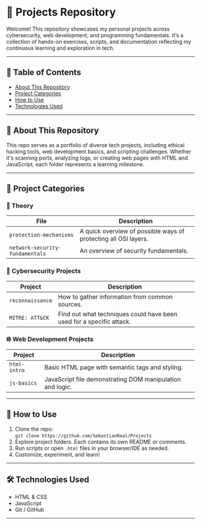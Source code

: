# 📁 Projects Repository

Welcome! This repository showcases my personal projects across cybersecurity, web development, and programming fundamentals. It’s a collection of hands-on exercises, scripts, and documentation reflecting my continuous learning and exploration in tech.

---

## 🧭 Table of Contents

- [About This Repository](#about-this-repository)  
- [Project Categories](#project-categories)  
- [How to Use](#how-to-use)  
- [Technologies Used](#technologies-used)  
 

---

## 📖 About This Repository

This repo serves as a portfolio of diverse tech projects, including ethical hacking tools, web development basics, and scripting challenges. Whether it's scanning ports, analyzing logs, or creating web pages with HTML and JavaScript, each folder represents a learning milestone.

---

## 🧩 Project Categories

### 📄 Theory
| File | Description |
|--------|-------------|
| `protection-mechanisms` | A quick overview of possible ways of protecting all OSI layers. |
| `network-security-fundamentals` | An overview of security fundamentals. |

### 🔐 Cybersecurity Projects
| Project | Description |
|--------|-------------|
| `reconnaissance` | How to gather information from common sources. |
| `MITRE: ATT&CK` | Find out what techniques could have been used for a specific attack. |

### 🌐 Web Development Projects
| Project | Description |
|--------|-------------|
| `html-intro` | Basic HTML page with semantic tags and styling. |
| `js-basics` | JavaScript file demonstrating DOM manipulation and logic. |

---

## 🚀 How to Use

1. Clone the repo:  
   `git clone https://github.com/SebastianReal/Projects`
2. Explore project folders. Each contains its own README or comments.
3. Run scripts or open `.html` files in your browser/IDE as needed.
4. Customize, experiment, and learn!

---

## 🛠️ Technologies Used

- HTML & CSS  
- JavaScript  
- Git / GitHub

---
